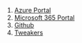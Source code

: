 1. [Azure Portal](https://portal.azure.com)
2. [Microsoft 365 Portal](https://admin.microsoft.com)
3. [Github](https://github.com)
4. [Tweakers](https://tweakers.net)
